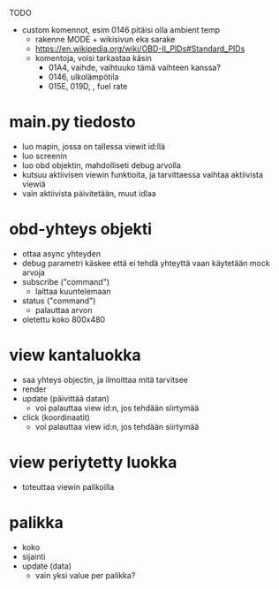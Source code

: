 TODO
- custom komennot, esim 0146 pitäisi olla ambient temp
	- rakenne MODE + wikisivun eka sarake
	- https://en.wikipedia.org/wiki/OBD-II_PIDs#Standard_PIDs
	- komentoja, voisi tarkastaa käsin
		- 01A4, vaihde, vaihtuuko tämä vaihteen kanssa?
		- 0146, ulkolämpötila
		- 015E, 019D, , fuel rate





# main.py tiedosto
- luo mapin, jossa on tallessa viewit id:llä
- luo screenin
- luo obd objektin, mahdolliseti debug arvolla
- kutsuu aktiivisen viewin funktioita, ja tarvittaessa
  vaihtaa aktiivista viewiä
- vain aktiivista päivitetään, muut idlaa

# obd-yhteys objekti
- ottaa async yhteyden
- debug parametri käskee että ei tehdä yhteyttä
  vaan käytetään mock arvoja
- subscribe ("command")
	- laittaa kuuntelemaan
- status ("command")
	- palauttaa arvon
- oletettu koko 800x480

# view kantaluokka
- saa yhteys objectin, ja ilmoittaa mitä tarvitsee
- render
- update (päivittää datan)
	- voi palauttaa view id:n, jos tehdään siirtymää
- click (koordinaatit)
	- voi palauttaa view id:n, jos tehdään siirtymää

# view periytetty luokka
- toteuttaa viewin palikoilla

# palikka
- koko
- sijainti
- update (data)
	- vain yksi value per palikka?